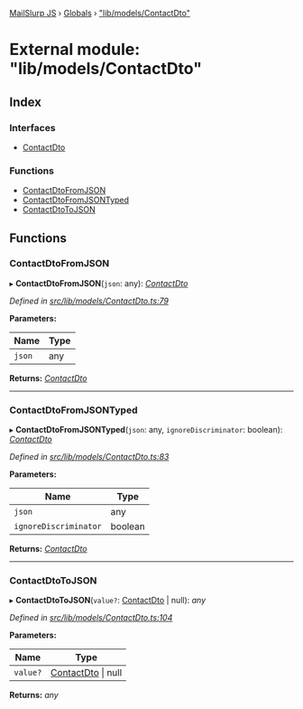 [MailSlurp JS](../README.md) › [Globals](../globals.md) › ["lib/models/ContactDto"](_lib_models_contactdto_.md)

# External module: "lib/models/ContactDto"

## Index

### Interfaces

* [ContactDto](../interfaces/_lib_models_contactdto_.contactdto.md)

### Functions

* [ContactDtoFromJSON](_lib_models_contactdto_.md#contactdtofromjson)
* [ContactDtoFromJSONTyped](_lib_models_contactdto_.md#contactdtofromjsontyped)
* [ContactDtoToJSON](_lib_models_contactdto_.md#contactdtotojson)

## Functions

###  ContactDtoFromJSON

▸ **ContactDtoFromJSON**(`json`: any): *[ContactDto](../interfaces/_lib_models_contactdto_.contactdto.md)*

*Defined in [src/lib/models/ContactDto.ts:79](https://github.com/mailslurp/mailslurp-client-ts-js/blob/fc9510a/src/lib/models/ContactDto.ts#L79)*

**Parameters:**

Name | Type |
------ | ------ |
`json` | any |

**Returns:** *[ContactDto](../interfaces/_lib_models_contactdto_.contactdto.md)*

___

###  ContactDtoFromJSONTyped

▸ **ContactDtoFromJSONTyped**(`json`: any, `ignoreDiscriminator`: boolean): *[ContactDto](../interfaces/_lib_models_contactdto_.contactdto.md)*

*Defined in [src/lib/models/ContactDto.ts:83](https://github.com/mailslurp/mailslurp-client-ts-js/blob/fc9510a/src/lib/models/ContactDto.ts#L83)*

**Parameters:**

Name | Type |
------ | ------ |
`json` | any |
`ignoreDiscriminator` | boolean |

**Returns:** *[ContactDto](../interfaces/_lib_models_contactdto_.contactdto.md)*

___

###  ContactDtoToJSON

▸ **ContactDtoToJSON**(`value?`: [ContactDto](../interfaces/_lib_models_contactdto_.contactdto.md) | null): *any*

*Defined in [src/lib/models/ContactDto.ts:104](https://github.com/mailslurp/mailslurp-client-ts-js/blob/fc9510a/src/lib/models/ContactDto.ts#L104)*

**Parameters:**

Name | Type |
------ | ------ |
`value?` | [ContactDto](../interfaces/_lib_models_contactdto_.contactdto.md) &#124; null |

**Returns:** *any*

